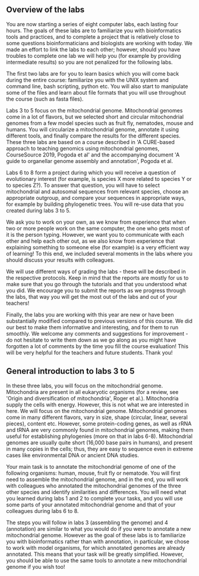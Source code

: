 ## Overview of the labs

You are now starting a series of eight computer labs, each lasting four hours. The goals of these labs are to familiarize you with bioinformatics tools and practices, and to complete a project that is relatively close to some questions bioinformaticians and biologists are working with today. We made an effort to link the labs to each other; however, should you have troubles to complete one lab we will help you (for example by providing intermediate results) so you are not penalized for the following labs.

The first two labs are for you to learn basics which you will come back during the entire course: familiarize you with the UNIX system and command line, bash scripting, python etc. You will also start to manipulate some of the files and learn about file formats that you will use throughout the course (such as fasta files).

Labs 3 to 5 focus on the mitochondrial genome. Mitochondrial genomes come in a lot of flavors, but we selected short and circular mitochondrial genomes from a few model species such as fruit fly, nematodes, mouse and humans. You will circularize a mitochondrial genome, annotate it using different tools, and finally compare the results for the different species. These three labs are based on a course described in 'A CURE-based approach to teaching genomics using mitochondrial genomes, CourseSource 2019, Pogoda et al' and the accompanying document 'A guide to organellar genome assembly and annotation', Pogoda et al.

Labs 6 to 8 form a project during which you will receive a question of evolutionary interest (for example, is species X more related to species Y or to species Z?). To answer that question, you will have to select mitochondrial and autosomal sequences from relevant species, choose an appropriate outgroup, and compare your sequences in appropriate ways, for example by building phylogenetic trees. You will re-use data that you created during labs 3 to 5.

We ask you to work on your own, as we know from experience that when two or more people work on the same computer, the one who gets most of it is the person typing. However, we want you to communicate with each other and help each other out, as we also know from experience that explaining something to someone else (for example) is a very efficient way of learning! To this end, we included several moments in the labs where you should discuss your results with colleagues.

We will use different ways of grading the labs - these will be described in the respective protocols. Keep in mind that the reports are mostly for us to make sure that you go through the tutorials and that you understood what you did. We encourage you to submit the reports as we progress through the labs, that way you will get the most out of the labs and out of your teachers!
<!-- If we include a 'bioinformatic good practices check-list' it should be mentioned here.) -->

Finally, the labs you are working with this year are new or have been substantially modified compared to previous versions of this course. We did our best to make them informative and interesting, and for them to run smoothly. We welcome any comments and suggestions for improvement - do not hesitate to write them down as we go along as you might have forgotten a lot of comments by the time you fill the course evaluation! This will be very helpful for the teachers and future students. Thank you!


<!-- I think we should keep the same structure for all the labs, with for example: goal of the particular lab + how it fits with the other labs; background information if necessary; input (what they receive); outputs (what they create - which can also be input for other steps obviously); tools they will use; steps; format of report; something else? further reading? link to specific notions in the course? (both bioinformatics and genomics parts) In one of the later labs, we could even have them fill some of the steps e.g. output and tools as a task. -->

## General introduction to labs 3 to 5

<!-- Complete and improve! -->
In these three labs, you will focus on the mitochondrial genome. Mitochondria are present in all eukaryotic organisms (for a review, see 'Origin and diversification of mitochondria', Roger et al.). Mitochondria supply the cells with energy. However, this is not what we are interested in here. We will focus on the mitochondrial genome. Mitochondrial genomes come in many different flavors, vary in size, shape (circular, linear, several pieces), content etc. However, some protein-coding genes, as well as rRNA and tRNA are very commonly found in mitochondrial genomes, making them useful for establishing phylogenies (more on that in labs 6-8). Mitochondrial genomes are usually quite short (16,000 base pairs in humans), and present in many copies in the cells; thus, they are easy to sequence even in extreme cases like environmental DNA or ancient DNA studies.

Your main task is to annotate the mitochondrial genome of one of the following organisms: human, mouse, fruit fly or nematode. You will first need to assemble the mitochondrial genome, and in the end, you will work with colleagues who annotated the mitochondrial genomes of the three other species and identify similarities and differences. You will need what you learned during labs 1 and 2 to complete your tasks, and you will use some parts of your annotated mitochondrial genome and that of your colleagues during labs 6 to 8.

The steps you will follow in labs 3 (assembling the genome) and 4 (annotation) are similar to what you would do if you were to annotate a new mitochondrial genome. However as the goal of these labs is to familiarize you with bioinformatics rather than with annotation, in particular, we chose to work with model organisms, for which annotated genomes are already annotated. This means that your task will be greatly simplified. However, you should be able to use the same tools to annotate a new mitochondrial genome if you wish too!

